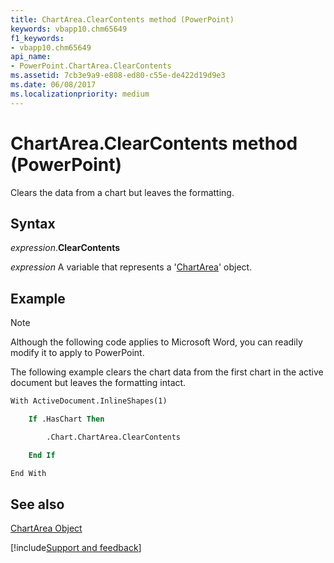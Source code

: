 ```yaml
---
title: ChartArea.ClearContents method (PowerPoint)
keywords: vbapp10.chm65649
f1_keywords:
- vbapp10.chm65649
api_name:
- PowerPoint.ChartArea.ClearContents
ms.assetid: 7cb3e9a9-e808-ed80-c55e-de422d19d9e3
ms.date: 06/08/2017
ms.localizationpriority: medium
---
```



# ChartArea.ClearContents method (PowerPoint)

Clears the data from a chart but leaves the formatting.


## Syntax

_expression_.**ClearContents**

_expression_ A variable that represents a '[ChartArea](PowerPoint.ChartArea.md)' object.


## Example




> [!NOTE] 
> Although the following code applies to Microsoft Word, you can readily modify it to apply to PowerPoint.

The following example clears the chart data from the first chart in the active document but leaves the formatting intact.




```vb
With ActiveDocument.InlineShapes(1)

    If .HasChart Then

        .Chart.ChartArea.ClearContents

    End If

End With
```


## See also


[ChartArea Object](PowerPoint.ChartArea.md)

[!include[Support and feedback](~/includes/feedback-boilerplate.md)]